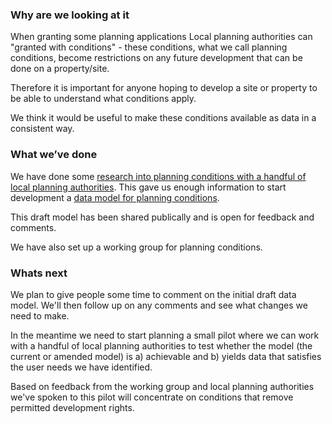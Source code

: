 ### Why are we looking at it

When granting some planning applications Local planning authorities can "granted with conditions" - these conditions, what we call planning conditions, become restrictions on any future development that can be done on a property/site.

Therefore it is important for anyone hoping to develop a site or property to be able to understand what conditions apply.

We think it would be useful to make these conditions available as data in a consistent way.

### What we’ve done

We have done some [research into planning conditions with a handful of local planning authorities](https://github.com/digital-land/data-standards-backlog/discussions/40#discussioncomment-6692414). This gave us enough information to start development a [data model for planning conditions](https://miro.com/app/board/uXjVNRvkj-0=/?share_link_id=792454785167).

This draft model has been shared publically and is open for feedback and comments.

We have also set up a working group for planning conditions.

### Whats next

We plan to give people some time to comment on the initial draft data model. We'll then follow up on any comments and see what changes we need to make.

In the meantime we need to start planning a small pilot where we can work with a handful of local planning authorities to test whether the model (the current or amended model) is a) achievable and b) yields data that satisfies the user needs we have identified.

Based on feedback from the working group and local planning authorities we've spoken to this pilot will concentrate on conditions that remove permitted development rights.

